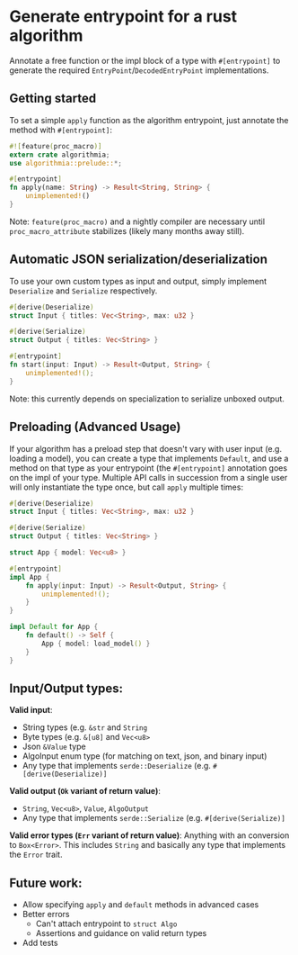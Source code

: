# Generate entrypoint for a rust algorithm

Annotate a free function or the impl block of a type with `#[entrypoint]` to generate the required `EntryPoint`/`DecodedEntryPoint` implementations.

## Getting started

To set a simple `apply` function as the algorithm entrypoint, just annotate the method with `#[entrypoint]`:

```rust
#![feature(proc_macro)]
extern crate algorithmia;
use algorithmia::prelude::*;

#[entrypoint]
fn apply(name: String) -> Result<String, String> {
    unimplemented!()
}
```

Note: `feature(proc_macro)` and a nightly compiler are necessary until `proc_macro_attribute` stabilizes (likely many months away still).

## Automatic JSON serialization/deserialization

To use your own custom types as input and output, simply implement `Deserialize` and `Serialize` respectively.

```rust
#[derive(Deserialize)
struct Input { titles: Vec<String>, max: u32 }

#[derive(Serialize)
struct Output { titles: Vec<String> }

#[entrypoint]
fn start(input: Input) -> Result<Output, String> {
    unimplemented!();
}
```

Note: this currently depends on specialization to serialize unboxed output.

## Preloading (Advanced Usage)

If your algorithm has a preload step that doesn't vary with user input (e.g. loading a model), you can create a type that implements `Default`, and use a method on that type as your entrypoint (the `#[entrypoint]` annotation goes on the impl of your type. Multiple API calls in succession from a single user will only instantiate the type once, but call `apply` multiple times:

```rust
#[derive(Deserialize)
struct Input { titles: Vec<String>, max: u32 }

#[derive(Serialize)
struct Output { titles: Vec<String> }

struct App { model: Vec<u8> }

#[entrypoint]
impl App {
    fn apply(input: Input) -> Result<Output, String> {
        unimplemented!();
    }
}

impl Default for App {
    fn default() -> Self {
        App { model: load_model() }
    }
}
```

## Input/Output types:

**Valid input**:
- String types (e.g. `&str` and `String`
- Byte types (e.g. `&[u8]` and `Vec<u8>`
- Json `&Value` type
- AlgoInput enum type (for matching on text, json, and binary input)
- Any type that implements `serde::Deserialize` (e.g. `#[derive(Deserialize)]`

**Valid output (`Ok` variant of return value)**:
- `String`, `Vec<u8>`, `Value`, `AlgoOutput`
- Any type that implements `serde::Serialize` (e.g. `#[derive(Serialize)]`

**Valid error types (`Err` variant of return value)**:
Anything with an conversion to `Box<Error>`. This includes `String` and basically any type that implements the `Error` trait.

## Future work:

- Allow specifying `apply` and `default` methods in advanced cases
- Better errors
  - Can't attach entrypoint to `struct Algo`
  - Assertions and guidance on valid return types
- Add tests
